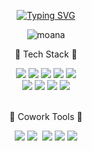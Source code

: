  
 <div align="center"> 


[![Typing SVG](https://readme-typing-svg.herokuapp.com?font=Koulen&size=35&color=271419&background=03080A00&center=true&vCenter=true&lines=Hi+there%2C+I'm+Jeong-yeon+Kim;And%2C+iOS+Developer+)](https://git.io/typing-svg)
 
 ![moana](https://user-images.githubusercontent.com/93962252/167832385-ddabdbcb-df14-4de7-be9f-96b2ab2aac88.gif)

 🐬 Tech Stack 🐬
 
 <img src="https://img.shields.io/badge/Swift-FA7343?style=flat-square&logo=Swift&logoColor=white"/>
 <img src="https://img.shields.io/badge/iOS-000000?style=flat-square&logo=iOS&logoColor=white"/>
 <img src="https://img.shields.io/badge/Xcode-147EFB?style=flat-square&logo=Xcode&logoColor=white"/>
 <img src="https://img.shields.io/badge/Firebase-FFCA28?style=flat-square&logo=Firebase&logoColor=white"/>
 <img src="https://img.shields.io/badge/Postman-FF6C37?style=flat-square&logo=Postman&logoColor=white"/>
  
 <br/>
 <img src="https://img.shields.io/badge/HTML-E34F26?style=flat-square&logo=HTML5&logoColor=white"/>
 <img src="https://img.shields.io/badge/CSS-1572B6?style=flat-square&logo=CSS3&logoColor=white"/>
 <img src="https://img.shields.io/badge/Javascript-F7DF1E?style=flat-square&logo=JavaScript&logoColor=white"/>
 <img src="https://img.shields.io/badge/React-61DAFB?style=flat-square&logo=React&logoColor=white"/>
 
 <br/>
 <br/>
 
 🌊 Cowork Tools 🌊
<p>
    <img src="https://img.shields.io/badge/GitHub-181717?style=flat-square&logo=GitHub&logoColor=white"/>
    <img src="https://img.shields.io/badge/%3CDiscode%3E-%237289DA.svg?style=flat-square&logo=discord&logoColor=white"/></a>&nbsp
    <img src="https://img.shields.io/badge/Slack-4A154B?style=flat-square&logo=Slack&logoColor=white"/>
    <img src="https://img.shields.io/badge/Notion-181717?style=flat-square&logo=Notion&logoColor=white"/>
    <img src="https://img.shields.io/badge/Figma-F24E1E?style=flat-square&logo=Figma&logoColor=white"/>
 </p>
 

 </div>








